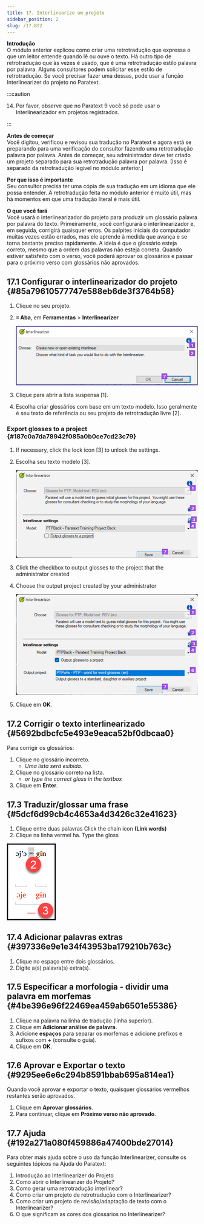 ```yaml
---
title: 17. Interlinearize um projeto
sidebar_position: 2
slug: /17.BT2
---
```




**Introdução**  
O módulo anterior explicou como criar uma retrotradução que expressa o que um leitor entende quando lê ou ouve o texto. Há outro tipo de retrotradução que às vezes é usado, que é uma retrotradução estilo palavra por palavra. Alguns consultores podem solicitar esse estilo de retrotradução. Se você precisar fazer uma dessas, pode usar a função Interlinearizer do projeto no Paratext.


:::caution

14. Por favor, observe que no Paratext 9 você só pode usar o Interlinearizador em projetos registrados.

:::




**Antes de começar**  
Você digitou, verificou e revisou sua tradução no Paratext e agora está se preparando para uma verificação do consultor fazendo uma retrotradução palavra por palavra. Antes de começar, seu administrador deve ter criado um projeto separado para sua retrotradução palavra por palavra. [Isso é separado da retrotradução legível no módulo anterior.]


**Por que isso é importante**  
Seu consultor precisa ter uma cópia de sua tradução em um idioma que ele possa entender. A retrotradução feita no módulo anterior é muito útil, mas há momentos em que uma tradução literal é mais útil.


**O que você fará**  
Você usará o interlinearizador do projeto para produzir um glossário palavra por palavra do texto. Primeiramente, você configurará o interlinearizador e, em seguida, corrigirá quaisquer erros. Os palpites iniciais do computador muitas vezes estão errados, mas ele aprende à medida que avança e se torna bastante preciso rapidamente. A ideia é que o glossário esteja correto, mesmo que a ordem das palavras não esteja correta. Quando estiver satisfeito com o verso, você poderá aprovar os glossários e passar para o próximo verso com glossários não aprovados.


## 17.1 Configurar o interlinearizador do projeto {#85a79610577747e588eb6de3f3764b58}

1. Clique no seu projeto.
2. **≡ Aba**, em **Ferramentas** \> **Interlinearizer**

    ![](./1905854111.png)

3. Clique para abrir a lista suspensa [1].
4. Escolha criar glossários com base em um texto modelo. Isso geralmente é seu texto de referência ou seu projeto de retrotradução livre [2].

### Export glosses to a project {#187c0a7da78942f085a0b0ce7cd23c79}

1. If necessary, click the lock icon [3] to unlock the settings.
2. Escolha seu texto modelo [3].

    ![](./1443407551.png)

3. Click the checkbox to output glosses to the project that the administrator created
4. Choose the output project created by your administrator

    ![](./310119566.png)

5. Clique em **OK**.

## 17.2 Corrigir o texto interlinearizado {#5692bdbcfc5e493e9eaca52bf0dbcaa0}


Para corrigir os glossários:

1. Clique no glossário incorreto.
    - *Uma lista será exibida*.
2. Clique no glossário correto na lista.
    - _or type the correct gloss in the textbox_
3. Clique em **Enter**.

## 17.3 Traduzir/glossar uma frase {#5dcf6d99cb4c4653a4d3426c32e41623}


<div class='notion-row'>
<div class='notion-column' style={{width: 'calc((100% - (min(32px, 4vw) * 1)) * 0.5)'}}>


1. Clique entre duas palavras Click the chain icon  **(Link words)**
3. Clique na linha vermel ha. Type the gloss




</div><div className='notion-spacer'></div>

<div class='notion-column' style={{width: 'calc((100% - (min(32px, 4vw) * 1)) * 0.5)'}}>


![](./576503207.png)


</div><div className='notion-spacer'></div>
</div>

## 17.4 Adicionar palavras extras {#397336e9e1e34f43953ba179210b763c}

1. Clique no espaço entre dois glossários.
2. Digite a(s) palavra(s) extra(s).

## 17.5 Especificar a morfologia - dividir uma palavra em morfemas {#4be396e96f22469ea459ab6501e55386}

1. Clique na palavra na linha de tradução (linha superior).
2. Clique em **Adicionar análise de palavra**.
3. Adicione **espaços** para separar os morfemas e adicione prefixos e sufixos com **+** (consulte o guia).
4. Clique em **OK**.

## 17.6 Aprovar e Exportar o texto {#9295ee6e6c294b8591bbab695a814ea1}


Quando você aprovar e exportar o texto, quaisquer glossários vermelhos restantes serão aprovados.

1. Clique em **Aprovar glossários**.
2. Para continuar, clique em **Próximo verso não aprovado**.

## 17.7 Ajuda {#192a271a080f459886a47400bde27014}


Para obter mais ajuda sobre o uso da função Interlinearizer, consulte os seguintes tópicos na Ajuda do Paratext:

1. Introdução ao Interlinearizer do Projeto
2. Como abrir o Interlinearizer do Projeto?
3. Como gerar uma retrotradução interlinear?
4. Como criar um projeto de retrotradução com o Interlinearizer?
5. Como criar um projeto de revisão/adaptação de texto com o Interlinearizer?
6. O que significam as cores dos glossários no Interlinearizer?
